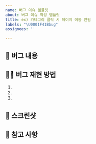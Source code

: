 ```yaml
---
name: 버그 이슈 템플릿
about: 버그 이슈 작성 템플릿
title: ex) 카테고리 클릭 시 페이지 이동 안됨
labels: "\U0001F41Bbug"
assignees: ''

---
```


## 🐛 버그 내용

## 🏃🏼 버그 재현 방법
1. 
2. 
3. 

## 📸 스크린샷

## 💬 참고 사항
